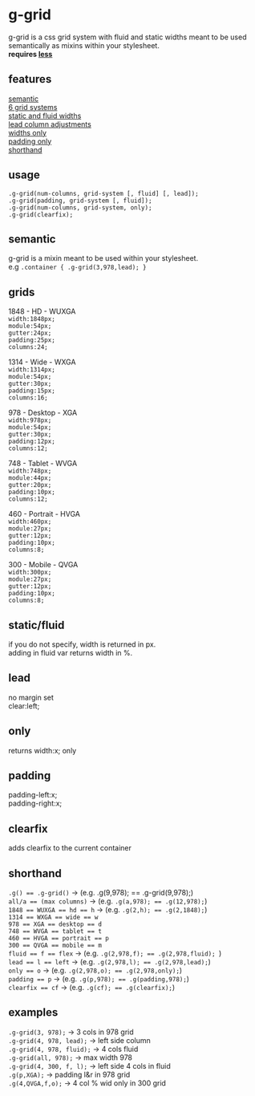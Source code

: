 # g-grid
g-grid is a css grid system with fluid and static widths meant to be used semantically as mixins within your stylesheet.  
**requires [less](http://lesscss.org/ "less")**

## features
[semantic](#semantic)  
[6 grid systems](#grids)  
[static and fluid widths](#fluid)  
[lead column adjustments](#lead)  
[widths only](#only)  
[padding only](#padding)  
[shorthand](#shorthand)  

## usage
`.g-grid(num-columns, grid-system [, fluid] [, lead]);`  
`.g-grid(padding, grid-system [, fluid]);`  
`.g-grid(num-columns, grid-system, only);`  
`.g-grid(clearfix);`  

## <a id="semantic"></a> semantic
g-grid is a mixin meant to be used within your stylesheet.  
e.g `.container { .g-grid(3,978,lead); }`

## <a id="grids"></a> grids
1848 - HD - WUXGA  
`width:1848px;`  
`module:54px;`   
`gutter:24px;`   
`padding:25px;`  
`columns:24;`    

1314 - Wide - WXGA  
`width:1314px;`  
`module:54px;`  
`gutter:30px;`  
`padding:15px;`  
`columns:16;`  

978 - Desktop - XGA  
`width:978px;`  
`module:54px;`  
`gutter:30px;`  
`padding:12px;`  
`columns:12;`  

748 - Tablet - WVGA  
`width:748px;`  
`module:44px;`  
`gutter:20px;`  
`padding:10px;`  
`columns:12;`  

460 - Portrait - HVGA  
`width:460px;`   
`module:27px;`   
`gutter:12px;`   
`padding:10px;`   
`columns:8;`   

300 - Mobile - QVGA  
`width:300px;`  
`module:27px;`  
`gutter:12px;`  
`padding:10px;`  
`columns:8;`  

## <a id="fluid"></a> static/fluid  
if you do not specify, width is returned in px.  
adding in fluid var returns width in %.

## <a id="lead"></a> lead  
no margin set  
clear:left;

## <a id="only"></a> only
returns width:x; only

## <a id="padding"></a> padding
padding-left:x;  
padding-right:x;

## clearfix
adds clearfix to the current container

## <a id="shorthand"></a> shorthand
`.g() == .g-grid()` -> (e.g. .g(9,978); == .g-grid(9,978);)  
`all/a == (max columns)` -> (e.g. `.g(a,978); == .g(12,978);`)  
`1848 == WUXGA == hd == h` -> (e.g. `.g(2,h); == .g(2,1848);`)  
`1314 == WXGA == wide == w`  
`978 == XGA == desktop == d`  
`748 == WVGA == tablet == t`  
`460 == HVGA == portrait == p`  
`300 == QVGA == mobile == m`  
`fluid == f == flex` -> (e.g. `.g(2,978,f); == .g(2,978,fluid); `)  
`lead == l == left` -> (e.g. `.g(2,978,l); == .g(2,978,lead);`)  
`only == o` -> (e.g. `.g(2,978,o); == .g(2,978,only);`)  
`padding == p` -> (e.g. `.g(p,978); == .g(padding,978);`)  
`clearfix == cf` -> (e.g. `.g(cf); == .g(clearfix);`)  

## examples
`.g-grid(3, 978);` -> 3 cols in 978 grid  
`.g-grid(4, 978, lead);` -> left side column   
`.g-grid(4, 978, fluid);` -> 4 cols fluid  
`.g-grid(all, 978);` -> max width 978  
`.g-grid(4, 300, f, l);` -> left side 4 cols in fluid   
`.g(p,XGA);` -> padding l&r in 978 grid  
`.g(4,QVGA,f,o);` -> 4 col % wid only in 300 grid
 
